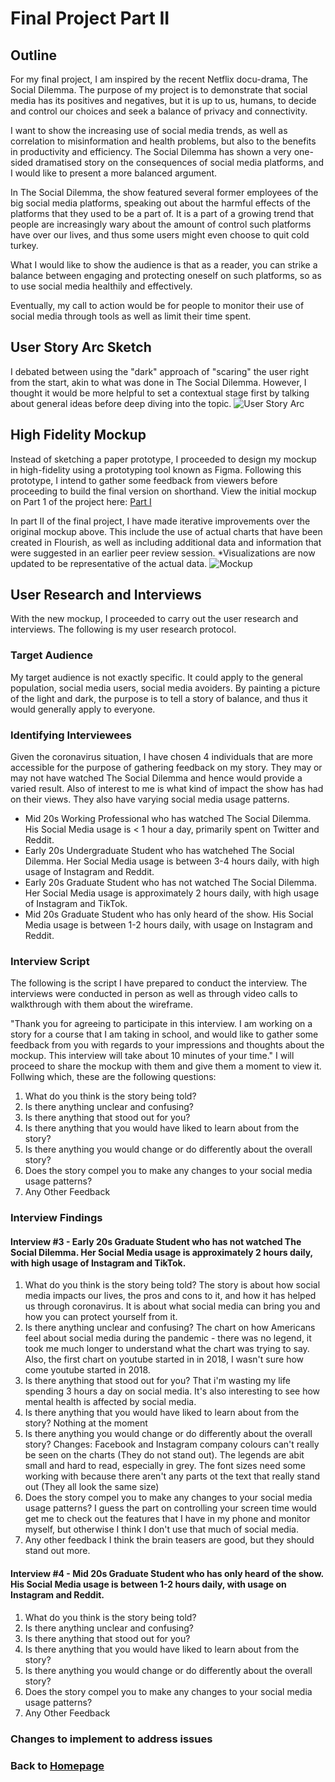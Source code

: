 # Final Project Part II

## Outline
For my final project, I am inspired by the recent Netflix docu-drama, The Social Dilemma. The purpose of my project is to demonstrate that social media has its positives and negatives, but it is up to us, humans, to decide and control our choices and seek a balance of privacy and connectivity.

I want to show the increasing use of social media trends, as well as correlation to misinformation and health problems, but also to the benefits in productivity and efficiency. The Social Dilemma has shown a very one-sided dramatised story on the consequences of social media platforms, and I would like to present a more balanced argument.

In The Social Dilemma, the show featured several former employees of the big social media platforms, speaking out about the harmful effects of the platforms that they used to be a part of. It is a part of a growing trend that people are increasingly wary about the amount of control such platforms have over our lives, and thus some users might even choose to quit cold turkey. 

What I would like to show the audience is that as a reader, you can strike a balance between engaging and protecting oneself on such platforms, so as to use social media healthily and effectively.

Eventually, my call to action would be for people to monitor their use of social media through tools as well as limit their time spent. 


## User Story Arc Sketch
I debated between using the "dark" approach of "scaring" the user right from the start, akin to what was done in The Social Dilemma. However, I thought it would be more helpful to set a contextual stage first by talking about general ideas before deep diving into the topic.
![User Story Arc](https://i.imgur.com/56F42X0.jpg)


## High Fidelity Mockup
Instead of sketching a paper prototype, I proceeded to design my mockup in high-fidelity using a prototyping tool known as Figma. Following this prototype, I intend to gather some feedback from viewers before proceeding to build the final version on shorthand.  View the initial mockup on Part 1 of the project here: [Part I](https://jeromelek.github.io/tellingstorieswithdataportfolio/FinalProjectPartI.html)

In part II of the final project, I have made iterative improvements over the original mockup above. This include the use of actual charts that have been created in Flourish, as well as including additional data and information that were suggested in an earlier peer review session. 
*Visualizations are now updated to be representative of the actual data.
![Mockup](/TellingStoriesMockup2.jpg)

## User Research and Interviews
With the new mockup, I proceeded to carry out the user research and interviews. The following is my user research protocol.

### Target Audience
My target audience is not exactly specific. It could apply to the general population, social media users, social media avoiders. By painting a picture of the light and dark, the purpose is to tell a story of balance, and thus it would generally apply to everyone. 

### Identifying Interviewees
Given the coronavirus situation, I have chosen 4 individuals that are more accessible for the purpose of gathering feedback on my story. They may or may not have watched The Social Dilemma and hence would provide a varied result. Also of interest to me is what kind of impact the show has had on their views. They also have varying social media usage patterns.
- Mid 20s Working Professional who has watched The Social Dilemma. His Social Media usage is < 1 hour a day, primarily spent on Twitter and Reddit.
- Early 20s Undergraduate Student who has watchehed The Social Dilemma. Her Social Media usage is between 3-4 hours daily, with high usage of Instagram and Reddit.
- Early 20s Graduate Student who has not watched The Social Dilemma. Her Social Media usage is approximately 2 hours daily, with high usage of Instagram and TikTok.
- Mid 20s Graduate Student who has only heard of the show. His Social Media usage is between 1-2 hours daily, with usage on Instagram and Reddit.

### Interview Script
The following is the script I have prepared to conduct the interview. The interviews were conducted in person as well as through video calls to walkthrough with them about the wireframe.

"Thank you for agreeing to participate in this interview. I am working on a story for a course that I am taking in school, and would like to gather some feedback from you with regards to your impressions and thoughts about the mockup. This interview will take about 10 minutes of your time."
I will proceed to share the mockup with them and give them a moment to view it. Follwing which, these are the following questions:
1. What do you think is the story being told?
2. Is there anything unclear and confusing?
3. Is there anything that stood out for you?
4. Is there anything that you would have liked to learn about from the story?
5. Is there anything you would change or do differently about the overall story?
6. Does the story compel you to make any changes to your social media usage patterns?
7. Any Other Feedback

### Interview Findings
#### Interview #3 - Early 20s Graduate Student who has not watched The Social Dilemma. Her Social Media usage is approximately 2 hours daily, with high usage of Instagram and TikTok.
1. What do you think is the story being told?
  The story is about how social media impacts our lives, the pros and cons to it, and how it has helped us through coronavirus. It is about what social media can bring you and how you can protect yourself from it.
2. Is there anything unclear and confusing?
  The chart on how Americans feel about social media during the pandemic - there was no legend, it took me much longer to understand what the chart was trying to say. Also, the first chart on youtube started in in 2018, I wasn't sure how come youtube started in 2018.
3. Is there anything that stood out for you?
  That i'm wasting my life spending 3 hours a day on social media. It's also interesting to see how mental health is affected by social media.
4. Is there anything that you would have liked to learn about from the story?
  Nothing at the moment
5. Is there anything you would change or do differently about the overall story?
  Changes: Facebook and Instagram company colours can't really be seen on the charts (They do not stand out). The legends are abit small and hard to read, especially in grey. The font sizes need some working with because there aren't any parts ot the text that really stand out (They all look the same size)
6. Does the story compel you to make any changes to your social media usage patterns?
  I guess the part on controlling your screen time would get me to check out the features that I have in my phone and monitor myself, but otherwise I think I don't use that much of social media.
7. Any other feedback
  I think the brain teasers are good, but they should stand out more.
  
#### Interview #4 - Mid 20s Graduate Student who has only heard of the show. His Social Media usage is between 1-2 hours daily, with usage on Instagram and Reddit.
1. What do you think is the story being told?
2. Is there anything unclear and confusing?
3. Is there anything that stood out for you?
4. Is there anything that you would have liked to learn about from the story?
5. Is there anything you would change or do differently about the overall story?
6. Does the story compel you to make any changes to your social media usage patterns?
7. Any Other Feedback



### Changes to implement to address issues

### Back to [Homepage](https://jeromelek.github.io/tellingstorieswithdataportfolio/)
